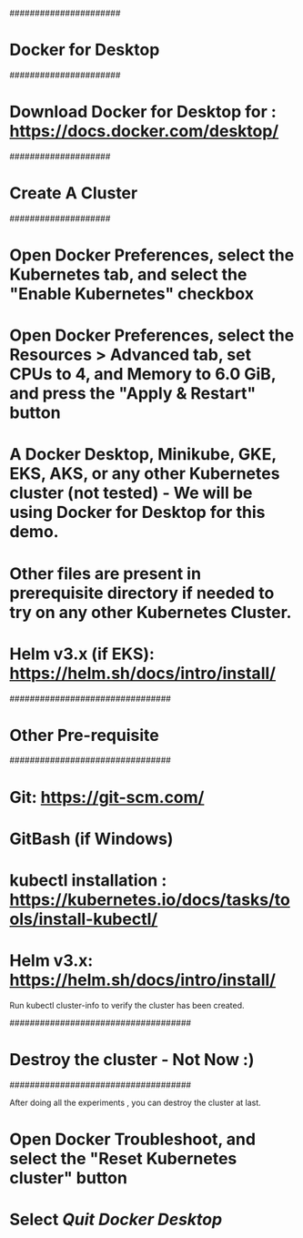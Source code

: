 ######################
# Docker for Desktop #
######################

# Download Docker for Desktop for : https://docs.docker.com/desktop/

####################
# Create A Cluster #
####################

# Open Docker Preferences, select the Kubernetes tab, and select the "Enable Kubernetes" checkbox

# Open Docker Preferences, select the Resources > Advanced tab, set CPUs to 4, and Memory to 6.0 GiB, and press the "Apply & Restart" button


# A Docker Desktop, Minikube, GKE, EKS, AKS, or any other Kubernetes cluster (not tested) - We will be using Docker for Desktop for this demo.
# Other files are present in prerequisite directory if needed to try on any other Kubernetes Cluster.
# Helm v3.x (if EKS): https://helm.sh/docs/intro/install/


################################
#     Other Pre-requisite      #
################################

# Git: https://git-scm.com/
# GitBash (if Windows)
# kubectl installation : https://kubernetes.io/docs/tasks/tools/install-kubectl/
# Helm v3.x: https://helm.sh/docs/intro/install/

Run kubectl cluster-info to verify the cluster has been created.

####################################
# Destroy the cluster - Not Now :) #
####################################

After doing all the experiments , you can destroy the cluster at last.

# Open Docker Troubleshoot, and select the "Reset Kubernetes cluster" button

# Select *Quit Docker Desktop*

